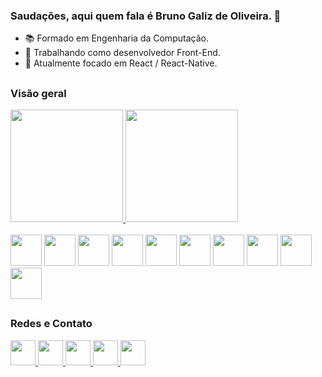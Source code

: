 ### Saudações, aqui quem fala é Bruno Galiz de Oliveira. 👋

- 📚 Formado em Engenharia da Computação.
- 🔭 Trabalhando como desenvolvedor Front-End.
- 🌱 Atualmente focado em React / React-Native.

##
### Visão geral
<div>
  <a href="https://github.com/bgaliz">
    <img height="180em" src="https://github-readme-stats.vercel.app/api/?username=bgaliz&show_icons=true&theme=jolly&include_all_commits=true&count_private=true"/>
    <img height="180em" src="https://github-readme-stats.vercel.app/api/top-langs/?username=bgaliz&layout=compact&langs_count=16&theme=jolly"/>
  </a>
</div>
<br>
<div>
  <img height="50em" src="https://cdn.jsdelivr.net/gh/devicons/devicon/icons/figma/figma-original.svg" />
  <img height="50em" src="https://cdn.jsdelivr.net/gh/devicons/devicon/icons/react/react-original.svg" />
  <img height="50em" src="https://cdn.jsdelivr.net/gh/devicons/devicon/icons/angularjs/angularjs-original.svg" />
  <img height="50em" src="https://cdn.jsdelivr.net/gh/devicons/devicon/icons/ionic/ionic-original.svg" />
  <img height="50em" src="https://cdn.jsdelivr.net/gh/devicons/devicon/icons/nodejs/nodejs-original.svg" />
  <img height="50em" src="https://cdn.jsdelivr.net/gh/devicons/devicon/icons/git/git-original.svg" />
  <img height="50em" src="https://cdn.jsdelivr.net/gh/devicons/devicon/icons/storybook/storybook-original.svg" />
  <img height="50em"src="https://cdn.jsdelivr.net/gh/devicons/devicon/icons/css3/css3-original.svg" />
  <img height="50em" src="https://cdn.jsdelivr.net/gh/devicons/devicon/icons/typescript/typescript-original.svg" />
  <img height="50em" src="https://cdn.jsdelivr.net/gh/devicons/devicon/icons/javascript/javascript-original.svg" />
</div>
  
##
  
### Redes e Contato
<div >
  <a target="_blank" href="https://twitter.com/AnotherDevOne">
    <img height="40em" src="https://img.shields.io/badge/Twitter-1DA1F2?style=for-the-badge&logo=twitter&logoColor=white"/>
  </a>
  <a target="_blank" href="https://www.linkedin.com/in/brunogaliz/">
    <img height="40em" src="https://img.shields.io/badge/LinkedIn-0077B5?style=for-the-badge&logo=linkedin&logoColor=white"/>
  </a>
  <a target="_blank" href="https://www.instagram.com/dev_galiz/">
    <img height="40em" src="https://img.shields.io/badge/Instagram-E4405F?style=for-the-badge&logo=instagram&logoColor=white"/>
  </a>
  <a target="_blank" href="mailto:brunogaliz2@gmail.com">
    <img height="40em" src="https://img.shields.io/badge/Gmail-D14836?style=for-the-badge&logo=gmail&logoColor=white"/>
  </a>
  <a target="_blank" href="https://twitch.tv/Gaaliz">
    <img height="40em" src="https://img.shields.io/badge/Twitch-9146FF?style=for-the-badge&logo=twitch&logoColor=white"/>
  </a>
</div>

<!--
**bgaliz/bgaliz** is a ✨ _special_ ✨ repository because its `README.md` (this file) appears on your GitHub profile.

Here are some ideas to get you started:

- 🔭 I’m currently working on ...
- 🌱 I’m currently learning ...
- 👯 I’m looking to collaborate on ...
- 🤔 I’m looking for help with ...
- 💬 Ask me about ...
- 📫 How to reach me: ...
- 😄 Pronouns: ...
- ⚡ Fun fact: ...
-->
